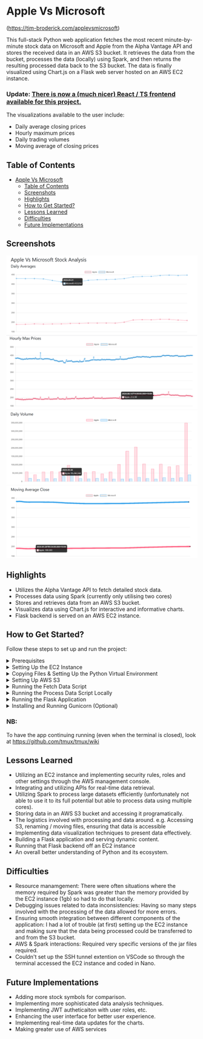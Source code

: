# Apple Vs Microsoft 
(https://tim-broderick.com/applevsmicrosoft)

This full-stack Python web application fetches the most recent minute-by-minute stock data on Microsoft and Apple from the Alpha Vantage API and stores the received data in an AWS S3 bucket. It retrieves the data from the bucket, processes the data (locally) using Spark, and then returns the resulting processed data back to the S3 bucket. The data is finally visualized using Chart.js on a Flask web server hosted on an AWS EC2 instance. 

### Update: [There is now a (much nicer) React / TS frontend available for this project.](https://github.com/TimBroderick44/Simple-Stock-Analysis-React-Frontend) 

The visualizations available to the user include:
- Daily average closing prices
- Hourly maximum prices
- Daily trading volumes
- Moving average of closing prices

## Table of Contents
- [Apple Vs Microsoft](#apple-vs-microsoft)
  - [Table of Contents](#table-of-contents)
  - [Screenshots](#screenshots)
  - [Highlights](#highlights)
  - [How to Get Started?](#how-to-get-started)
  - [Lessons Learned](#lessons-learned)
  - [Difficulties](#difficulties)
  - [Future Implementations](#future-implementations)


## Screenshots

![Daily Averages](./assets/daily.png)
![Hourly Max Prices](./assets/hourly.png)
![Daily Volume](./assets/volume.png)
![Moving Average Close](./assets/average.png)

## Highlights

- Utilizes the Alpha Vantage API to fetch detailed stock data.
- Processes data using Spark (currently only utilising two cores)
- Stores and retrieves data from an AWS S3 bucket.
- Visualizes data using Chart.js for interactive and informative charts.
- Flask backend is served on an AWS EC2 instance. 


## How to Get Started?

Follow these steps to set up and run the project:

<details>
  <summary>Prerequisites</summary>

  Before you begin, ensure you have the following:

  1. **AWS Account**: Create an AWS account at [AWS](https://aws.amazon.com/console/).
  2. **Alpha Vantage API Key**: Sign up and get your API key from [Alpha Vantage](https://www.alphavantage.co/support/#api-key).
</details>

<details>
  <summary>Setting Up the EC2 Instance</summary>

  1. **Launch an EC2 Instance**:
     - Go to the [EC2 Dashboard](https://console.aws.amazon.com/ec2/).
     - Click on "Launch Instance".
     - Name your instance (e.g., "simple-stock-analysis").
     - For the OS Image, choose "Amazon Linux 2023".
     - Leave architecture as "64-bit (x86)" and instance type as "t2.micro".
     - Create a new key pair, name it (e.g., "simple-stock-analysis"), select "RSA" and ".pem" for the file type, and download it.
     - Under Network Settings, allow SSH traffic from "My IP". (If you change networks networks, you will have to update this)
     - Leave storage as the default 8 GiB.
     - Click "Launch Instance".
     - Take note of the Public IPv4 DNS (e.g., ec2-X-XXX-XXX-XX.ap-southeast-2.compute.amazonaws.com).

  2. **Connect to Your EC2 Instance**:
     - Open Git Bash and connect to your EC2 instance using the command:
       ```bash
       ssh -i /path/to/your/simple-stock-analysis.pem ec2-user@ec2-X-XXX-XXX-XX.ap-southeast-2.compute.amazonaws.com
       ```
</details>

<details>
  <summary>Copying Files & Setting Up the Python Virtual Environment</summary>

  1. **Transfer Files**:
     - Use a tool like [WinSCP](https://winscp.net/eng/docs/guide_amazon_ec2) or the console to transfer `app.py`, `fetch_stock_data.py`, `process_data.py`, and the `templates` folder to your EC2 instance.

  2. **Set Up Python Virtual Environment**:
     - On your EC2 instance, run the following commands:
       ```bash
       sudo yum update -y
       sudo yum install python3 -y
       python3 -m venv venv
       source venv/bin/activate
       pip install flask boto3 pandas requests python-dotenv
       ```
  3. **Create a .env file for keys**:
     - In the root directory, create a '.env' file:
       ```bash
         ALPHA_VANTAGE_API_KEY=XXXXXXX
         AMAZON_ACCESS_KEY=XXXXXXXXXX
         AMAZON_SECRET_KEY=XXXXXXXXXX
       ```
</details>

<details>
  <summary>Setting Up AWS S3</summary>

  1. **Create an S3 Bucket**:
     - Go to the [S3 Dashboard](https://console.aws.amazon.com/s3/).
     - Click on "Create bucket".
     - Name your bucket "simple-stock-analysis" (if you use another name, you will need to update the code)
     - Choose a region close to you.
     - Leave other settings as default and create the bucket.
</details>

<details>
  <summary>Running the Fetch Data Script</summary>

  1. **Configure AWS Credentials**:
     - On your EC2 instance, configure AWS CLI with your credentials:
       ```bash
       aws configure
       ```
     - Provide your AWS Access Key, Secret Key, and the region where your S3 bucket is located (e.g., `ap-southeast-2`).

  2. **Run the Fetch Data Script**:
     - Run the following command to fetch data from the Alpha Vantage API and upload it to your S3 bucket:
       ```bash
       python fetch_stock_data.py
       ```
</details>

<details>
  <summary>Running the Process Data Script Locally</summary>

  1. **Set Up Local Environment**:
     - On your local machine, set up a Python virtual environment and install the necessary dependencies:
       ```bash
       python -m venv venv
       source venv/bin/activate
       pip install pyspark boto3 pandas python-dotenv
       ```

  2. **Configure AWS Credentials Locally**:
     - Configure AWS CLI with your credentials:
       ```bash
       aws configure
       ```

  3. **Run the Process Data Script**:
     - Run the following command to process the data locally and upload the results back to the S3 bucket:
       ```bash
       python process_data.py
       ```
</details>

<details>
  <summary>Running the Flask Application</summary>

  1. **Run the Flask App on EC2**:
     - On your EC2 instance, start the Flask application:
       ```bash
       source venv/bin/activate
       python app.py
       ```

  2. **Access the Application**:
     - Open your browser and navigate to `http://<your-ec2-public-dns>:5000` to access the application.
</details>

<details>
  <summary>Installing and Running Gunicorn (Optional)</summary>

  1. **Install Gunicorn**:
     - On your EC2 instance, install Gunicorn:
       ```bash
       pip install gunicorn
       ```

  2. **Run the Flask App with Gunicorn**:
     - Run the following command to start the Flask application with Gunicorn:
       ```bash
       gunicorn --bind 0.0.0.0:5000 app:app
       ```
</details>

<h3> NB: </h3>

To have the app continuing running (even when the terminal is closed), look at https://github.com/tmux/tmux/wiki


## Lessons Learned

- Utilizing an EC2 instance and implementing security rules, roles and other settings through the AWS management console. 
- Integrating and utilizing APIs for real-time data retrieval.
- Utilizing Spark to process large datasets efficiently (unfortunately not able to use it to its full potential but able to process data using multiple cores).
- Storing data in an AWS S3 bucket and accessing it programatically.
- The logistics involved with processing and data around. e.g. Accessing S3, renaming / moving files, ensuring that data is accessible
- Implementing data visualization techniques to present data effectively.
- Building a Flask application and serving dynamic content.
- Running that Flask backend off an EC2 instance 
- An overall better understanding of Python and its ecosystem.

## Difficulties

- Resource manamgement: There were often situations where the memory required by Spark was greater than the memory provided by the EC2 instance (1gb) so had to do that locally.
- Debugging issues related to data inconsistencies: Having so many steps involved with the processing of the data allowed for more errors.
- Ensuring smooth integration between different components of the application: I had a lot of trouble (at first) setting up the EC2 instance and making sure that the data being processed could be transferred to and from the S3 bucket. 
- AWS & Spark interactions: Required very specific versions of the jar files required.  
- Couldn't set up the SSH tunnel extention on VSCode so through the terminal accessed the EC2 instance and coded in Nano.

## Future Implementations

- Adding more stock symbols for comparison.
- Implementing more sophisticated data analysis techniques.
- Implementing JWT autheticaiton with user roles, etc. 
- Enhancing the user interface for better user experience.
- Implementing real-time data updates for the charts.
- Making greater use of AWS services 
